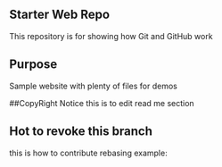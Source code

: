 ## Starter Web Repo

This repository is for showing how Git and GitHub work

## Purpose

Sample website with plenty of files for demos

##CopyRight Notice
this is to edit read me section

## Hot to revoke this branch
this is how to contribute
rebasing example:
